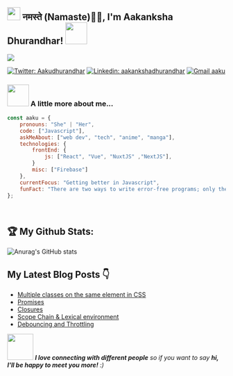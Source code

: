 <h2><img src="https://emojis.slackmojis.com/emojis/images/1531849430/4246/blob-sunglasses.gif?1531849430" width="30"/> नमस्ते (Namaste)🙏🏻, I'm Aakanksha Dhurandhar! <img src="https://media.giphy.com/media/12oufCB0MyZ1Go/giphy.gif" width="50"></h2>


![](https://visitor-badge.laobi.icu/badge?page_id=aakankshadhurandhar.aakankshadhurandhar) 

[![Twitter: Aakudhurandhar](https://img.shields.io/twitter/follow/Aakudhurandhar?style=social)](https://twitter.com/Aakudhurandhar)
[![Linkedin: aakankshadhurandhar](https://img.shields.io/badge/-aakankshadhurandhar-blue?style=flat-square&logo=Linkedin&logoColor=white&link=https://www.linkedin.com/in/aakankshadhurandhar/)](https://www.linkedin.com/in/aakankshadhurandhar/)
[![Gmail aaku](https://img.shields.io/github/followers/aakankshadhurandhar?label=follow&style=social)](https://github.com/aakankshadhurandhar)

### <img src="https://media.giphy.com/media/VgCDAzcKvsR6OM0uWg/giphy.gif" width="50"> A little more about me...

```javascript
const aaku = {
    pronouns: "She" | "Her",
    code: ["Javascript"],
    askMeAbout: ["web dev", "tech", "anime", "manga"],
    technologies: {
        frontEnd: {
            js: ["React", "Vue", "NuxtJS" ,"NextJS"],
        }
        misc: ["Firebase"]
    },
    currentFocus: "Getting better in Javascript",
    funFact: "There are two ways to write error-free programs; only the third one works"
};
```






<br>

## :trophy: My Github Stats:
![Anurag's GitHub stats](https://github-readme-stats.vercel.app/api?username=aakankshadhurandhar&theme=dark&show_icons=true)
<div>







## My Latest Blog Posts 👇
<!-- BLOG-POST-LIST:START -->
- [Multiple classes on the same element in  CSS](https://aakankshadhurandhar.hashnode.dev/multiple-classes-on-the-same-element-in-css)
- [Promises](https://aakankshadhurandhar.hashnode.dev/promises)
- [Closures](https://aakankshadhurandhar.hashnode.dev/closures)
- [Scope Chain & Lexical environment](https://aakankshadhurandhar.hashnode.dev/scope-chain-and-lexical-environment)
- [Debouncing and Throttling](https://aakankshadhurandhar.hashnode.dev/debouncing-and-throttling)
<!-- BLOG-POST-LIST:END -->




<img src="https://media.giphy.com/media/LnQjpWaON8nhr21vNW/giphy.gif" width="60"> <em><b>I love connecting with different people</b> so if you want to say <b>hi, I'll be happy to meet you more!</b> :)</em>








